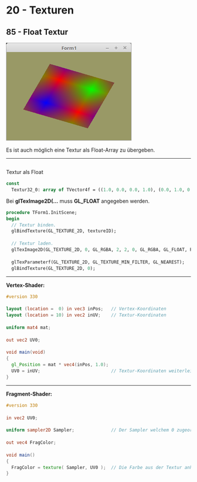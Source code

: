 # 20 - Texturen
## 85 - Float Textur

![image.png](image.png)

Es ist auch möglich eine Textur als Float-Array zu übergeben.

---

```pascal

```

Textur als Float

```pascal
const
  Textur32_0: array of TVector4f = ((1.0, 0.0, 0.0, 1.0), (0.0, 1.0, 0.0, 1.0), (0.0, 0.0, 1.0, 1.0), (1.0, 0.0, 0.0, 1.0));
```

Bei **glTexImage2D(...** muss **GL_FLOAT** angegeben werden.

```pascal
procedure TForm1.InitScene;
begin
  // Textur binden.
  glBindTexture(GL_TEXTURE_2D, textureID);

  // Textur laden.
  glTexImage2D(GL_TEXTURE_2D, 0, GL_RGBA, 2, 2, 0, GL_RGBA, GL_FLOAT, PVector4f(Textur32_0));

  glTexParameterf(GL_TEXTURE_2D, GL_TEXTURE_MIN_FILTER, GL_NEAREST);
  glBindTexture(GL_TEXTURE_2D, 0);
```


---
**Vertex-Shader:**

```glsl
#version 330

layout (location =  0) in vec3 inPos;   // Vertex-Koordinaten
layout (location = 10) in vec2 inUV;    // Textur-Koordinaten

uniform mat4 mat;

out vec2 UV0;

void main(void)
{
  gl_Position = mat * vec4(inPos, 1.0);
  UV0 = inUV;                           // Textur-Koordinaten weiterleiten.
}

```


---
**Fragment-Shader:**

```glsl
#version 330

in vec2 UV0;

uniform sampler2D Sampler;              // Der Sampler welchem 0 zugeordnet wird.

out vec4 FragColor;

void main()
{
  FragColor = texture( Sampler, UV0 );  // Die Farbe aus der Textur anhand der Koordinten auslesen.
}

```


